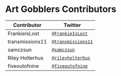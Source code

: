 
# Art Gobblers Contributors

| Contributor     | Twitter                                                   |
| --------------- | --------------------------------------------------------- |
| FrankieIsLost   | [`@FrankieIsLost`](https://twitter.com/FrankieIsLost)     |
| transmissions11 | [`@transmissions11`](https://twitter.com/transmissions11) |
| samczsun        | [`@samczsun`](https://twitter.com/samczsun)               |
| Riley Holterhus | [`@rileyholterhus`](https://twitter.com/rileyholterhus)   |
| fiveoutofnine   | [`@fiveoutofnine`](https://twitter.com/fiveoutofnine)     |
